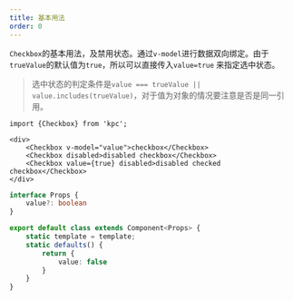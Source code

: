 ```yaml
---
title: 基本用法
order: 0
---
```


`Checkbox`的基本用法，及禁用状态。通过`v-model`进行数据双向绑定。由于`trueValue`的默认值为`true`，所以可以直接传入`value=true`
来指定选中状态。

> 选中状态的判定条件是`value === trueValue || value.includes(trueValue)`，对于值为对象的情况要注意是否是同一引用。

```vdt
import {Checkbox} from 'kpc';

<div>
    <Checkbox v-model="value">checkbox</Checkbox>
    <Checkbox disabled>disabled checkbox</Checkbox>
    <Checkbox value={true} disabled>disabled checked checkbox</Checkbox>
</div>
```

```ts
interface Props {
    value?: boolean
}

export default class extends Component<Props> {
    static template = template;
    static defaults() {
        return {
            value: false
        }
    }
}
```
